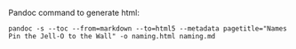 Pandoc command to generate html:

`pandoc -s --toc --from=markdown --to=html5 --metadata pagetitle="Names Pin the Jell-O to the Wall" -o naming.html naming.md`
